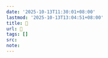 ```yaml
---
date: '2025-10-13T11:30:01+08:00'
lastmod: '2025-10-13T13:04:51+08:00'
title: 󰤅
url: 󰤅
tags: []
src:
note:
---
```

